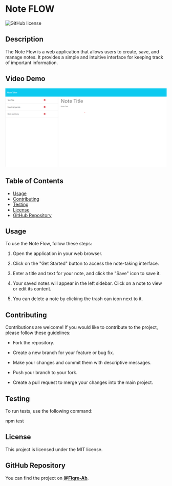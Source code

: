 # Note FLOW


![GitHub license](https://img.shields.io/badge/license-MIT-blue.svg)


## Description

The Note Flow is a web application that allows users to create, save, and manage notes. It provides a simple and intuitive interface for keeping track of important information.

## Video Demo

[![Click to play video](./public/assets/image/Screenshot%202023-10-27%20200324.png)](https://drive.google.com/file/d/1hfpcD1V3IwTcCJtDVJMsxTyr4g3wM0WI/view?usp=drive_linkI)


## Table of Contents

- [Usage](#usage)
- [Contributing](#contributing)
- [Testing](#testing)
- [License](#license)
- [GitHub Repository](#github-repository)

## Usage

To use the Note Flow, follow these steps:

1. Open the application in your web browser.

2. Click on the "Get Started" button to access the note-taking interface.

3. Enter a title and text for your note, and click the "Save" icon to save it.

4. Your saved notes will appear in the left sidebar. Click on a note to view or edit its content.

5. You can delete a note by clicking the trash can icon next to it.

## Contributing

Contributions are welcome! If you would like to contribute to the project, please follow these guidelines:

- Fork the repository.

- Create a new branch for your feature or bug fix.

- Make your changes and commit them with descriptive messages.

- Push your branch to your fork.

- Create a pull request to merge your changes into the main project.

## Testing

To run tests, use the following command:


npm test

## License

This project is licensed under the MIT license.

## GitHub Repository

You can find the project on **[@Fiqre-Ab](https://github.com/Fiqre-Ab/NoteFlow)**.
